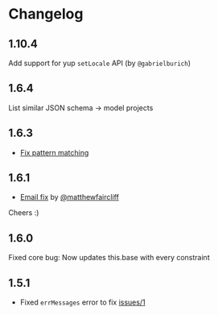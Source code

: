 # Changelog

## 1.10.4

Add support for yup `setLocale` API (by `@gabrielburich`)

## 1.6.4

List similar JSON schema -> model projects

## 1.6.3

- [Fix pattern matching](https://github.com/kristianmandrup/json-schema-to-yup/pull/4)

## 1.6.1

- [Email fix](https://github.com/kristianmandrup/json-schema-to-yup/pull/3) by [@matthewfaircliff](https://github.com/matthewfaircliff)

Cheers :)

## 1.6.0

Fixed core bug: Now updates this.base with every constraint

## 1.5.1

- Fixed `errMessages` error to fix [issues/1](https://github.com/kristianmandrup/json-schema-to-yup/issues/1)
